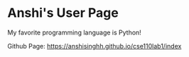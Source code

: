 # Anshi's User Page

My favorite programming language is Python!

Github Page: https://anshisinghh.github.io/cse110lab1/index
